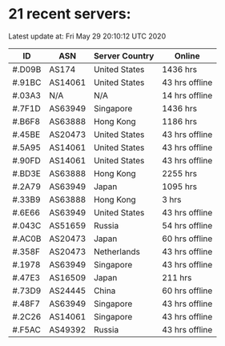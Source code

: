 # 21 recent servers:

Latest update at: Fri May 29 20:10:12 UTC 2020

| ID | ASN | Server Country | Online |
| -- | --- | -------------- | ------ |
| #.D09B | AS174 | United States | 1436 hrs |
| #.91BC | AS14061 | United States | 43 hrs offline |
| #.03A3 | N/A | N/A | 14 hrs offline |
| #.7F1D | AS63949 | Singapore | 1436 hrs |
| #.B6F8 | AS63888 | Hong Kong | 1186 hrs |
| #.45BE | AS20473 | United States | 43 hrs offline |
| #.5A95 | AS14061 | United States | 43 hrs offline |
| #.90FD | AS14061 | United States | 43 hrs offline |
| #.BD3E | AS63888 | Hong Kong | 2255 hrs |
| #.2A79 | AS63949 | Japan | 1095 hrs |
| #.33B9 | AS63888 | Hong Kong | 3 hrs |
| #.6E66 | AS63949 | United States | 43 hrs offline |
| #.043C | AS51659 | Russia | 54 hrs offline |
| #.AC0B | AS20473 | Japan | 60 hrs offline |
| #.358F | AS20473 | Netherlands | 43 hrs offline |
| #.1978 | AS63949 | Singapore | 43 hrs offline |
| #.47E3 | AS16509 | Japan | 211 hrs |
| #.73D9 | AS24445 | China | 60 hrs offline |
| #.48F7 | AS63949 | Singapore | 43 hrs offline |
| #.2C26 | AS14061 | Singapore | 43 hrs offline |
| #.F5AC | AS49392 | Russia | 43 hrs offline |

